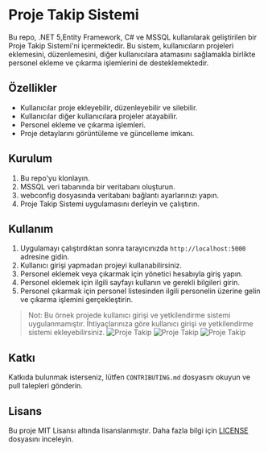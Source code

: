 # Proje Takip Sistemi

Bu repo, .NET 5,Entity Framework, C# ve MSSQL kullanılarak geliştirilen bir Proje Takip Sistemi'ni içermektedir. Bu sistem, kullanıcıların projeleri eklemesini, düzenlemesini, diğer kullanıcılara atamasını sağlamakla birlikte personel ekleme ve çıkarma işlemlerini de desteklemektedir.

## Özellikler

- Kullanıcılar proje ekleyebilir, düzenleyebilir ve silebilir.
- Kullanıcılar diğer kullanıcılara projeler atayabilir.
- Personel ekleme ve çıkarma işlemleri.
- Proje detaylarını görüntüleme ve güncelleme imkanı.


## Kurulum

1. Bu repo'yu klonlayın.
2. MSSQL veri tabanında bir veritabanı oluşturun.
3. webconfig dosyasında veritabanı bağlantı ayarlarınızı yapın.
4. Proje Takip Sistemi uygulamasını derleyin ve çalıştırın.

## Kullanım

1. Uygulamayı çalıştırdıktan sonra tarayıcınızda `http://localhost:5000` adresine gidin.
2. Kullanıcı girişi yapmadan projeyi kullanabilirsiniz.
3. Personel eklemek veya çıkarmak için yönetici hesabıyla giriş yapın.
4. Personel eklemek için ilgili sayfayı kullanın ve gerekli bilgileri girin.
5. Personel çıkarmak için personel listesinden ilgili personelin üzerine gelin ve çıkarma işlemini gerçekleştirin.

> Not: Bu örnek projede kullanıcı girişi ve yetkilendirme sistemi uygulanmamıştır. İhtiyaçlarınıza göre kullanıcı girişi ve yetkilendirme sistemi ekleyebilirsiniz.
![Proje Takip](https://github.com/Snmzgrkn/TakipProje/blob/master/Ekran%20Al%C4%B1nt%C4%B1s%C4%B1.PNG)
![Proje Takip](https://github.com/Snmzgrkn/TakipProje/blob/master/Ekran%20Al%C4%B1nt%C4%B1s%C4%B12.PNG)
![Proje Takip](https://github.com/Snmzgrkn/TakipProje/blob/master/Ekran%20Al%C4%B1nt%C4%B1s%C4%B13.PNG)

## Katkı

Katkıda bulunmak isterseniz, lütfen `CONTRIBUTING.md` dosyasını okuyun ve pull talepleri gönderin.

## Lisans

Bu proje MIT Lisansı altında lisanslanmıştır. Daha fazla bilgi için [LICENSE](LICENSE) dosyasını inceleyin.

